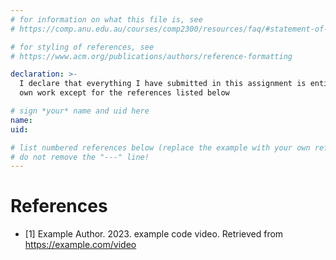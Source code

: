 ```yaml
---
# for information on what this file is, see
# https://comp.anu.edu.au/courses/comp2300/resources/faq/#statement-of-originality

# for styling of references, see
# https://www.acm.org/publications/authors/reference-formatting

declaration: >-
  I declare that everything I have submitted in this assignment is entirely my
  own work except for the references listed below

# sign *your* name and uid here
name: 
uid: 

# list numbered references below (replace the example with your own references) 
# do not remove the "---" line!
---
```

# References
- [1] Example Author. 2023. example code video. Retrieved from https://example.com/video
